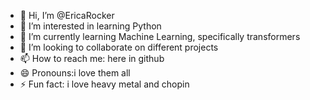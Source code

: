 - 👋 Hi, I’m @EricaRocker
- 👀 I’m interested in learning Python 
- 🌱 I’m currently learning Machine Learning, specifically transformers
- 💞️ I’m looking to collaborate on different projects
- 📫 How to reach me: here in github
- 😄 Pronouns:i love them all
- ⚡ Fun fact: i love heavy metal and chopin

<!---
EricaRocker/EricaRocker is a ✨ special ✨ repository because its `README.md` (this file) appears on your GitHub profile.
You can click the Preview link to take a look at your changes.
--->
